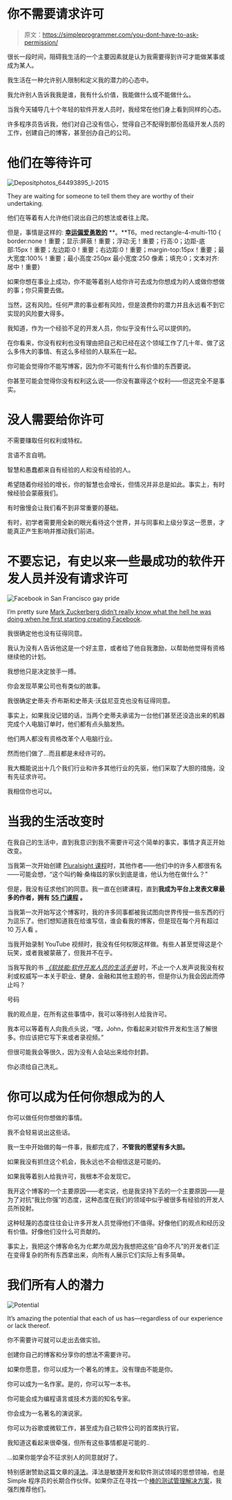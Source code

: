 # 你不需要请求许可

> 原文：<https://simpleprogrammer.com/you-dont-have-to-ask-permission/>

很长一段时间，阻碍我生活的一个主要因素就是认为我需要得到许可才能做某事或成为某人。

我生活在一种允许别人限制和定义我的潜力的心态中。

我允许别人告诉我我是谁，我有什么价值，我能做什么或不能做什么。

当我今天辅导几十个年轻的软件开发人员时，我经常在他们身上看到同样的心态。

许多程序员告诉我，他们对自己没有信心，觉得自己不配得到那份高级开发人员的工作，创建自己的博客，甚至创办自己的公司。

# 他们在等待许可

![Depositphotos_64493895_l-2015](img/440ea5cbf7b361379e27e8cf410b8b91.png)

They are waiting for someone to tell them they are worthy of their undertaking.

他们在等着有人允许他们说出自己的想法或者往上爬。

但是，事情是这样的: [**幸运偏爱勇敢的**](https://www.youtube.com/watch?v=Pp-C4iMEJRg) **。**T6。med rectangle-4-multi-110 { border:none！重要；显示:屏蔽！重要；浮动:无！重要；行高:0；边距-底部:15px！重要；左边距:0！重要；右边距:0！重要；margin-top:15px！重要；最大宽度:100%！重要；最小高度:250px 最小宽度:250 像素；填充:0；文本对齐:居中！重要}

如果你想在事业上成功，你不能等着别人给你许可去成为你想成为的人或做你想做的事；你只需要去做。

当然，这有风险。任何严肃的事业都有风险，但是浪费你的潜力并且永远看不到它实现的风险要大得多。

我知道，作为一个经验不足的开发人员，你似乎没有什么可以提供的。

在你看来，你没有权利也没有理由把自己和已经在这个领域工作了几十年、做了这么多伟大的事情、有这么多经验的人联系在一起。

你可能会觉得你不能写博客，因为你不可能有什么有价值的东西要说。

你甚至可能会觉得你没有权利这么说——你没有赢得这个权利——但这完全不是事实。

# 没人需要给你许可

不需要赚取任何权利或特权。

言语不言自明。

智慧和愚蠢都来自有经验的人和没有经验的人。

希望随着你经验的增长，你的智慧也会增长，但情况并非总是如此。事实上，有时候经验会蒙蔽我们。

有时傲慢会让我们看不到非常重要的基础。

有时，初学者需要用全新的眼光看待这个世界，并与同事和上级分享这一愿景，才能真正产生影响并推动我们前进。

# 不要忘记，有史以来一些最成功的软件开发人员并没有请求许可

![Facebook in San Francisco gay pride](img/799a47217c060182566df3070b3ed719.png)

I’m pretty sure [Mark Zuckerberg didn’t really know what the hell he was doing when he first starting creating Facebook](http://www.amazon.com/exec/obidos/ASIN/1439102120/makithecompsi-20).

我很确定他也没有征得同意。

我认为没有人告诉他这是一个好主意，或者给了他自我激励，以帮助他觉得有资格继续他的计划。

我想他只是决定放手一搏。

你会发现苹果公司也有类似的故事。

我很确定史蒂夫·乔布斯和史蒂夫·沃兹尼亚克也没有征得同意。

事实上，如果我没记错的话，当两个史蒂夫承诺为一台他们甚至还没造出来的机器完成个人电脑订单时，他们都有点头脑发热。

他们两人都没有资格改革个人电脑行业。

然而他们做了…而且都是未经许可的。

我大概能说出十几个我们行业和许多其他行业的先驱，他们采取了大胆的措施，没有先征求许可。

我相信你也可以。

# 当我的生活改变时

在我自己的生活中，直到我意识到我不需要许可这个简单的事实，事情才真正开始改变。

当我第一次开始创建 [Pluralsight 课程](https://simpleprogrammer.com/pluralsight)时，其他作者——他们中的许多人都很有名——可能会想，“这个叫约翰·桑梅兹的家伙到底是谁，他认为他在做什么？”

但是，我没有征求他们的同意。我一直在创建课程，直到**我成为平台上发表文章最多的作者，拥有** [**55 门课程**](https://simpleprogrammer.com/pluralsight) **。**

当我第一次开始写这个博客时，我的许多同事都被我试图向世界传授一些东西的行为逗乐了。他们想知道我在给谁写信，谁会看我的博客，但是现在每个月有超过 10 万人看 。

当我开始录制 YouTube 视频时，我没有任何权限这样做。有些人甚至觉得这是个玩笑，或者我被蒙蔽了，但我并不在乎。

当我写我的书 [*《软技能:软件开发人员的生活手册*](https://simpleprogrammer.com/softskills) 时，不止一个人发声说我没有权利或权威写一本关于职业、健身、金融和其他主题的书，但是你认为我会因此而停止吗？

号码

我的观点是，在所有这些事情中，我可以等待别人给我许可。

我本可以等着有人向我点头说，“嘿，John，你看起来对软件开发和生活了解很多。你应该把它写下来或者录视频。”

但很可能我会等很久，因为没有人会站出来给你封爵。

你必须给自己洗礼。

# 你可以成为任何你想成为的人

你可以做任何你想做的事情。

我不会轻易说出这些话。

我一生中开始做的每一件事，我都完成了，**不管我的愿望有多大胆。**

如果我没有抓住这个机会，我永远也不会相信这是可能的。

如果我等着别人给我许可，我根本不会发现它。

我开这个博客的一个主要原因——老实说，也是我坚持下去的一个主要原因——是为了对抗“我比你强”的态度，这种态度在我们的领域中似乎被很多有经验的开发人员所投射。

这种轻蔑的态度往往会让许多开发人员觉得他们不值得。好像他们的观点和经历没有价值。好像他们没什么可贡献的。

事实上，我把这个博客命名为*化繁为简*,因为我想把这些“自命不凡”的开发者们正在变得复杂的所有东西拿出来，向所有人展示它们实际上有多简单。

# 我们所有人的潜力

![Potential](img/d24d310d063aec2535f19e6a26742ff8.png)

It’s amazing the potential that each of us has—regardless of our experience or lack thereof.

你不需要许可就可以走出去做实验。

创建你自己的博客和分享你的想法不需要许可。

如果你愿意，你可以成为一个著名的博主。没有理由不能是你。

你可以成为一名作家。是的，你可以写一本书。

你可能会成为编程语言或技术方面的知名专家。

你会成为一名著名的演说家。

你可以为谷歌或微软工作，甚至成为自己软件公司的首席执行官。

我知道这看起来很牵强，但所有这些事情都是可能的..

…如果你能学会不征求别人的同意就好了。

特别感谢赞助这篇文章的[泽法](http://zephyragile.com/)。泽法是敏捷开发和软件测试领域的思想领袖，也是 Simple 程序员的长期合作伙伴。如果你正在寻找一个[棒的测试管理解决方案](http://zephyragile.com/)，我强烈推荐他们。